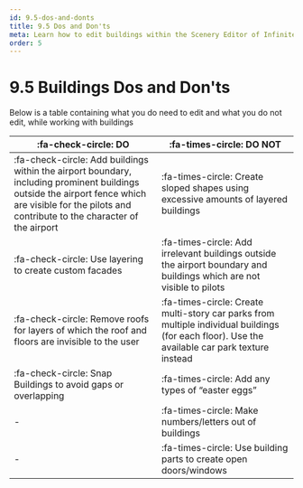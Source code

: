 ```yaml
---
id: 9.5-dos-and-donts
title: 9.5 Dos and Don'ts
meta: Learn how to edit buildings within the Scenery Editor of Infinite Flight.
order: 5
---
```




# 9.5 Buildings Dos and Don'ts


Below is a table containing what you do need to edit and what you do not edit, while working with buildings

| :fa-check-circle: DO                                         | :fa-times-circle: DO NOT                                     |
| ------------------------------------------------------------ | ------------------------------------------------------------ |
| :fa-check-circle: Add buildings within the airport boundary, including prominent buildings outside the airport fence which are visible for the pilots and contribute to the character of the airport | :fa-times-circle: Create sloped shapes using excessive amounts of layered buildings |
| :fa-check-circle: Use layering to create custom facades      | :fa-times-circle: Add irrelevant buildings outside the airport boundary and buildings which are not visible to pilots |
| :fa-check-circle: Remove roofs for layers of which the roof and floors are invisible to the user | :fa-times-circle: Create multi-story car parks from multiple individual buildings (for each floor). Use the available car park texture instead |
| :fa-check-circle: Snap Buildings to avoid gaps or overlapping | :fa-times-circle: Add any types of “easter eggs”             |
| -                                                            | :fa-times-circle: Make numbers/letters out of buildings      |
| -                                                            | :fa-times-circle: Use building parts to create open doors/windows     |





